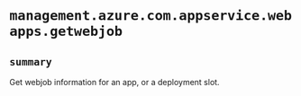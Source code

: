 # `management.azure.com.appservice.webapps.getwebjob`

## `summary`
Get webjob information for an app, or a deployment slot.


